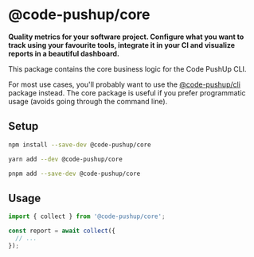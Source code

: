 # @code-pushup/core

**Quality metrics for your software project. Configure what you want to track using your favourite tools, integrate it in your CI and visualize reports in a beautiful dashboard.**

This package contains the core business logic for the Code PushUp CLI.

For most use cases, you'll probably want to use the [@code-pushup/cli](../cli/README.md) package instead.
The core package is useful if you prefer programmatic usage (avoids going through the command line).

## Setup

```sh
npm install --save-dev @code-pushup/core
```

```sh
yarn add --dev @code-pushup/core
```

```sh
pnpm add --save-dev @code-pushup/core
```

## Usage

```ts
import { collect } from '@code-pushup/core';

const report = await collect({
  // ...
});
```
